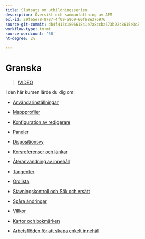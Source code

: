 ```yaml
---
title: Slutsats om utbildningsserien
description: Översikt och sammanfattning av AEM
exl-id: 29fe5e78-8787-4f09-a969-60f68e376976
source-git-commit: db4f413c180661841e7a8ccba573b22c8615e3c2
workflow-type: tm+mt
source-wordcount: '50'
ht-degree: 2%

---
```


# Granska

>[!VIDEO](https://video.tv.adobe.com/v/342771)

I den här kursen lärde du dig om:

- [Användarinställningar](./user-settings-preferences-toolbars.md)

- [Mappprofiler](folder-profiles.md)

- [Konfiguration av redigerare](editor-configuration.md)

- [Paneler](panels.md)

- [Dispositionsvy](outline-view.md)

- [Korsreferenser och länkar](cross-references-and-links.md)

- [Återanvändning av innehåll](content-reuse.md)

- [Tangenter](keys.md)

- [Ordlista](glossary.md)

- [Stavningskontroll och Sök och ersätt](spell-check.md)

- [Spåra ändringar](track-changes.md)

- [Villkor](conditions.md)

- [Kartor och bokmärken](maps-and-bookmaps.md)

- [Arbetsflöden för att skapa enkelt innehåll](simple-content-creation-workflows.md)
